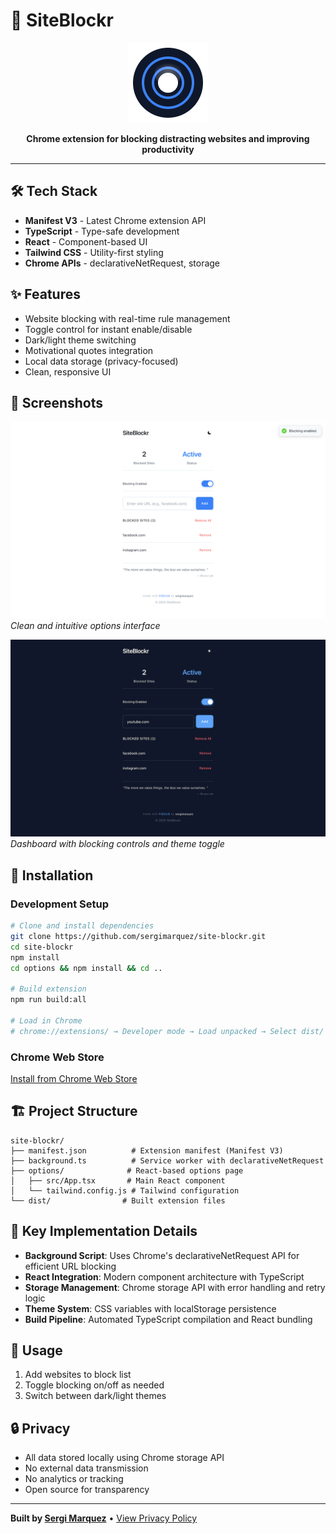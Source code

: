 # 🚫 SiteBlockr

<div align="center">
  <img src="icon128.png" alt="SiteBlockr Logo" width="128" height="128">
  
  **Chrome extension for blocking distracting websites and improving productivity**
  

  
</div>

---

## 🛠️ Tech Stack

- **Manifest V3** - Latest Chrome extension API
- **TypeScript** - Type-safe development
- **React** - Component-based UI
- **Tailwind CSS** - Utility-first styling
- **Chrome APIs** - declarativeNetRequest, storage

## ✨ Features

- Website blocking with real-time rule management
- Toggle control for instant enable/disable
- Dark/light theme switching
- Motivational quotes integration
- Local data storage (privacy-focused)
- Clean, responsive UI

## 📸 Screenshots

![SiteBlockr Options Page](screenshots/screenshot-1.png)
*Clean and intuitive options interface*

![SiteBlockr Dashboard](screenshots/screenshot-2.png)
*Dashboard with blocking controls and theme toggle*

## 🚀 Installation

### Development Setup
```bash
# Clone and install dependencies
git clone https://github.com/sergimarquez/site-blockr.git
cd site-blockr
npm install
cd options && npm install && cd ..

# Build extension
npm run build:all

# Load in Chrome
# chrome://extensions/ → Developer mode → Load unpacked → Select dist/
```

### Chrome Web Store
[Install from Chrome Web Store](https://chromewebstore.google.com/detail/ogicdnegacclceajhgaoehlnidgndllp)

## 🏗️ Project Structure

```
site-blockr/
├── manifest.json          # Extension manifest (Manifest V3)
├── background.ts          # Service worker with declarativeNetRequest
├── options/              # React-based options page
│   ├── src/App.tsx       # Main React component
│   └── tailwind.config.js # Tailwind configuration
└── dist/                # Built extension files
```

## 🔧 Key Implementation Details

- **Background Script**: Uses Chrome's declarativeNetRequest API for efficient URL blocking
- **React Integration**: Modern component architecture with TypeScript
- **Storage Management**: Chrome storage API with error handling and retry logic
- **Theme System**: CSS variables with localStorage persistence
- **Build Pipeline**: Automated TypeScript compilation and React bundling

## 📱 Usage

1. Add websites to block list
2. Toggle blocking on/off as needed
3. Switch between dark/light themes

## 🔒 Privacy

- All data stored locally using Chrome storage API
- No external data transmission
- No analytics or tracking
- Open source for transparency

---

**Built by [Sergi Marquez](https://sergimarquez.com)** • [View Privacy Policy](https://sergimarquez.github.io/site-blockr/privacy-policy.html) 
